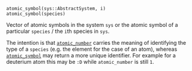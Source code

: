 ```
atomic_symbol(sys::AbstractSystem, i)
atomic_symbol(species)
```

Vector of atomic symbols in the system `sys` or the atomic symbol of a particular `species` / the `i`th species in `sys`.

The intention is that [`atomic_number`](@ref) carries the meaning of identifying the type of a `species` (e.g. the element for the case of an atom), whereas [`atomic_symbol`](@ref) may return a more unique identifier. For example for a deuterium atom this may be `:D` while `atomic_number` is still `1`.
